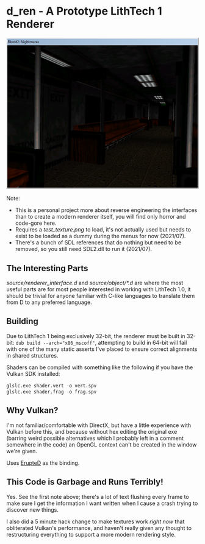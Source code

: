# d_ren - A Prototype LithTech 1 Renderer

![Screenshot](doc/d_ren_current.png)

Note:
- This is a personal project more about reverse engineering the interfaces than to create a modern renderer itself, you will find only horror and code-gore here.
- Requires a *test_texture.png* to load, it's not actually used but needs to exist to be loaded as a dummy during the menus for now (2021/07).
- There's a bunch of SDL references that do nothing but need to be removed, so you still need SDL2.dll to run it (2021/07).

## The Interesting Parts
*source/renderer_interface.d* and *source/object/\*.d* are where the most useful parts are for most people interested in working with LithTech 1.0, it should be trivial for anyone familiar with C-like languages to translate them from D to any preferred language.

## Building
Due to LithTech 1 being exclusively 32-bit, the renderer must be built in 32-bit: `dub build --arch="x86_mscoff"`, attempting to build in 64-bit will fail with one of the many static asserts I've placed to ensure correct alignments in shared structures.

Shaders can be compiled with something like the following if you have the Vulkan SDK installed:
```
glslc.exe shader.vert -o vert.spv
glslc.exe shader.frag -o frag.spv
```

## Why Vulkan?
I'm not familiar/comfortable with DirectX, but have a little experience with Vulkan before this, and because without hex editing the original exe (barring weird possible alternatives which I probably left in a comment somewhere in the code) an OpenGL context can't be created in the window we're given.

Uses [ErupteD](https://github.com/ParticlePeter/ErupteD) as the binding.

## This Code is Garbage and Runs Terribly!
Yes. See the first note above; there's a lot of text flushing every frame to make sure I get the information I want written when I cause a crash trying to discover new things.

I also did a 5 minute hack change to make textures work *right now* that obliterated Vulkan's performance, and haven't really given any thought to restructuring everything to support a more modern rendering style.